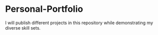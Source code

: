 # Personal-Portfolio
I will publish different projects in this repository while demonstrating my diverse skill sets.
